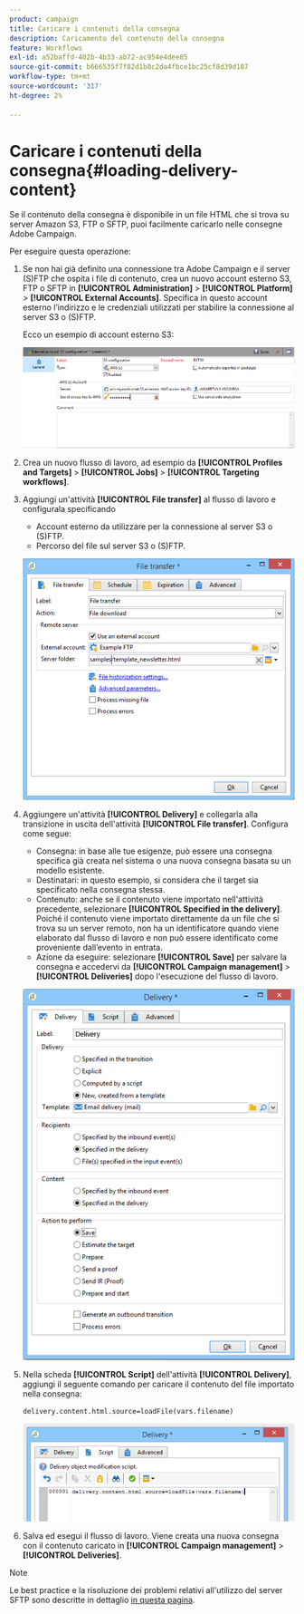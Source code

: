 ```yaml
---
product: campaign
title: Caricare i contenuti della consegna
description: Caricamento del contenuto della consegna
feature: Workflows
exl-id: a52baffd-402b-4b33-ab72-ac954e4dee85
source-git-commit: b666535f7f82d1b8c2da4fbce1bc25cf8d39d187
workflow-type: tm+mt
source-wordcount: '317'
ht-degree: 2%

---
```


# Caricare i contenuti della consegna{#loading-delivery-content}



Se il contenuto della consegna è disponibile in un file HTML che si trova su server Amazon S3, FTP o SFTP, puoi facilmente caricarlo nelle consegne Adobe Campaign.

Per eseguire questa operazione:

1. Se non hai già definito una connessione tra Adobe Campaign e il server (S)FTP che ospita i file di contenuto, crea un nuovo account esterno S3, FTP o SFTP in **[!UICONTROL Administration]** > **[!UICONTROL Platform]** > **[!UICONTROL External Accounts]**. Specifica in questo account esterno l’indirizzo e le credenziali utilizzati per stabilire la connessione al server S3 o (S)FTP.

   Ecco un esempio di account esterno S3:

   ![](assets/delivery_loadcontent_filetransfertexamples3.png)

1. Crea un nuovo flusso di lavoro, ad esempio da **[!UICONTROL Profiles and Targets]** > **[!UICONTROL Jobs]** > **[!UICONTROL Targeting workflows]**.
1. Aggiungi un&#39;attività **[!UICONTROL File transfer]** al flusso di lavoro e configurala specificando

   * Account esterno da utilizzare per la connessione al server S3 o (S)FTP.
   * Percorso del file sul server S3 o (S)FTP.

   ![](assets/delivery_loadcontent_filetransfertexample.png)

1. Aggiungere un&#39;attività **[!UICONTROL Delivery]** e collegarla alla transizione in uscita dell&#39;attività **[!UICONTROL File transfer]**. Configura come segue:

   * Consegna: in base alle tue esigenze, può essere una consegna specifica già creata nel sistema o una nuova consegna basata su un modello esistente.
   * Destinatari: in questo esempio, si considera che il target sia specificato nella consegna stessa.
   * Contenuto: anche se il contenuto viene importato nell&#39;attività precedente, selezionare **[!UICONTROL Specified in the delivery]**. Poiché il contenuto viene importato direttamente da un file che si trova su un server remoto, non ha un identificatore quando viene elaborato dal flusso di lavoro e non può essere identificato come proveniente dall’evento in entrata.
   * Azione da eseguire: selezionare **[!UICONTROL Save]** per salvare la consegna e accedervi da **[!UICONTROL Campaign management]** > **[!UICONTROL Deliveries]** dopo l&#39;esecuzione del flusso di lavoro.

   ![](assets/delivery_loadcontent_activityexample.png)

1. Nella scheda **[!UICONTROL Script]** dell&#39;attività **[!UICONTROL Delivery]**, aggiungi il seguente comando per caricare il contenuto del file importato nella consegna:

   ```
   delivery.content.html.source=loadFile(vars.filename)
   ```

   ![](assets/delivery_loadcontent_script.png)

1. Salva ed esegui il flusso di lavoro. Viene creata una nuova consegna con il contenuto caricato in **[!UICONTROL Campaign management]** > **[!UICONTROL Deliveries]**.

>[!NOTE]
>
>Le best practice e la risoluzione dei problemi relativi all&#39;utilizzo del server SFTP sono descritte in dettaglio [in questa pagina](../../platform/using/sftp-server-usage.md).
